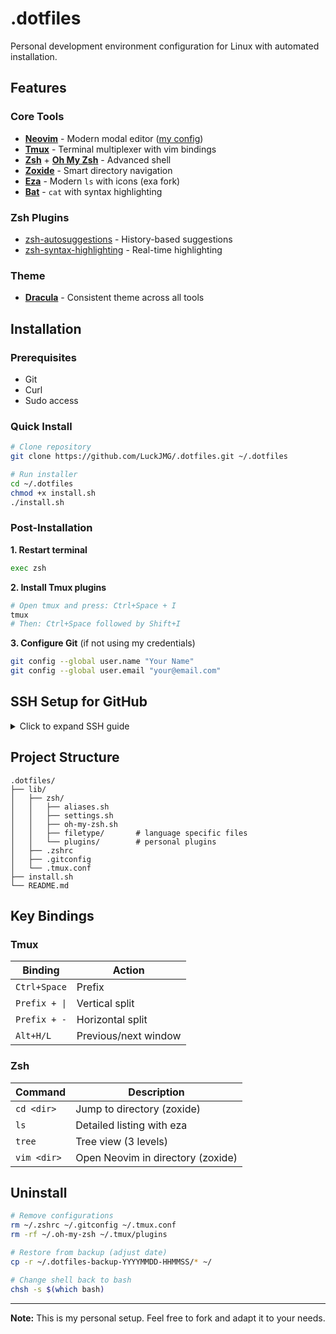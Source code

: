 # .dotfiles

Personal development environment configuration for Linux with automated installation.

## Features

### Core Tools
- **[Neovim](https://neovim.io/)** - Modern modal editor ([my config](https://github.com/LuckJMG/Neovim-Config))
- **[Tmux](https://github.com/tmux/tmux)** - Terminal multiplexer with vim bindings
- **[Zsh](https://www.zsh.org/)** + **[Oh My Zsh](https://ohmyz.sh/)** - Advanced shell
- **[Zoxide](https://github.com/ajeetdsouza/zoxide)** - Smart directory navigation
- **[Eza](https://github.com/eza-community/eza)** - Modern `ls` with icons (exa fork)
- **[Bat](https://github.com/sharkdp/bat)** - `cat` with syntax highlighting

### Zsh Plugins
- [zsh-autosuggestions](https://github.com/zsh-users/zsh-autosuggestions) - History-based suggestions
- [zsh-syntax-highlighting](https://github.com/zsh-users/zsh-syntax-highlighting) - Real-time highlighting

### Theme
- **[Dracula](https://draculatheme.com/)** - Consistent theme across all tools

## Installation

### Prerequisites
- Git
- Curl
- Sudo access

### Quick Install
```bash
# Clone repository
git clone https://github.com/LuckJMG/.dotfiles.git ~/.dotfiles

# Run installer
cd ~/.dotfiles
chmod +x install.sh
./install.sh
```

### Post-Installation

**1. Restart terminal**
```bash
exec zsh
```

**2. Install Tmux plugins**
```bash
# Open tmux and press: Ctrl+Space + I
tmux
# Then: Ctrl+Space followed by Shift+I
```

**3. Configure Git** (if not using my credentials)
```bash
git config --global user.name "Your Name"
git config --global user.email "your@email.com"
```

## SSH Setup for GitHub

<details>
<summary>Click to expand SSH guide</summary>

### Generate SSH key
```bash
# Check for existing keys
ls -al ~/.ssh

# Generate new key (replace with your email)
ssh-keygen -t ed25519 -C "your@email.com"

# Start ssh-agent
eval "$(ssh-agent -s)"

# Add key
ssh-add ~/.ssh/id_ed25519

# Copy public key
cat ~/.ssh/id_ed25519.pub
```

### Add to GitHub

1. Go to GitHub → Settings → SSH and GPG keys
2. Click "New SSH key"
3. Paste the contents of `id_ed25519.pub`
4. Save

### Verify connection
```bash
ssh -T git@github.com
# Type "yes" when prompted
```

[Complete GitHub SSH documentation](https://docs.github.com/en/authentication/connecting-to-github-with-ssh)

</details>

## Project Structure

```
.dotfiles/
├── lib/
│   ├── zsh/
│   │   ├── aliases.sh
│   │   ├── settings.sh
│   │   ├── oh-my-zsh.sh
│   │   ├── filetype/       # language specific files
│   │   └── plugins/        # personal plugins
│   ├── .zshrc
│   ├── .gitconfig
│   └── .tmux.conf
├── install.sh
└── README.md
```

## Key Bindings

### Tmux
| Binding | Action |
|---------|--------|
| `Ctrl+Space` | Prefix |
| `Prefix + \|` | Vertical split |
| `Prefix + -` | Horizontal split |
| `Alt+H/L` | Previous/next window |

### Zsh
| Command | Description |
|---------|-------------|
| `cd <dir>` | Jump to directory (zoxide) |
| `ls` | Detailed listing with eza |
| `tree` | Tree view (3 levels) |
| `vim <dir>` | Open Neovim in directory (zoxide) |

## Uninstall
```bash
# Remove configurations
rm ~/.zshrc ~/.gitconfig ~/.tmux.conf
rm -rf ~/.oh-my-zsh ~/.tmux/plugins

# Restore from backup (adjust date)
cp -r ~/.dotfiles-backup-YYYYMMDD-HHMMSS/* ~/

# Change shell back to bash
chsh -s $(which bash)
```

---

**Note:** This is my personal setup. Feel free to fork and adapt it to your needs.
